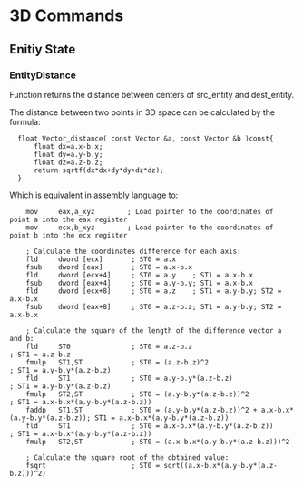 # 3D Commands

## Enitiy State

### EntityDistance

Function returns the distance between centers of src_entity and dest_entity. 

The distance between two points in 3D space can be calculated by the formula:

      float Vector_distance( const Vector &a, const Vector &b )const{
          float dx=a.x-b.x;
          float dy=a.y-b.y;
          float dz=a.z-b.z;
          return sqrtf(dx*dx+dy*dy+dz*dz);
      }

Which is equivalent in assembly language to:

        mov     eax,a_xyz        ; Load pointer to the coordinates of point a into the eax register
        mov     ecx,b_xyz        ; Load pointer to the coordinates of point b into the ecx register
        
        ; Сalculate the coordinates difference for each axis:
        fld     dword [ecx]       ; ST0 = a.x
        fsub    dword [eax]       ; ST0 = a.x-b.x
        fld     dword [ecx+4]     ; ST0 = a.y    ; ST1 = a.x-b.x
        fsub    dword [eax+4]     ; ST0 = a.y-b.y; ST1 = a.x-b.x
        fld     dword [ecx+8]     ; ST0 = a.z    ; ST1 = a.y-b.y; ST2 = a.x-b.x
        fsub    dword [eax+8]     ; ST0 = a.z-b.z; ST1 = a.y-b.y; ST2 = a.x-b.x
        
        ; Calculate the square of the length of the difference vector a and b:
        fld     ST0               ; ST0 = a.z-b.z                         ; ST1 = a.z-b.z
        fmulp   ST1,ST            ; ST0 = (a.z-b.z)^2                     ; ST1 = a.y-b.y*(a.z-b.z)
        fld     ST1               ; ST0 = a.y-b.y*(a.z-b.z)               ; ST1 = a.y-b.y*(a.z-b.z)
        fmulp   ST2,ST            ; ST0 = (a.y-b.y*(a.z-b.z))^2           ; ST1 = a.x-b.x*(a.y-b.y*(a.z-b.z))
        faddp   ST1,ST            ; ST0 = (a.y-b.y*(a.z-b.z))^2 + a.x-b.x*(a.y-b.y*(a.z-b.z)); ST1 = a.x-b.x*(a.y-b.y*(a.z-b.z))
        fld     ST1               ; ST0 = a.x-b.x*(a.y-b.y*(a.z-b.z))     ; ST1 = a.x-b.x*(a.y-b.y*(a.z-b.z))
        fmulp   ST2,ST            ; ST0 = (a.x-b.x*(a.y-b.y*(a.z-b.z)))^2

        ; Calculate the square root of the obtained value:
        fsqrt                     ; ST0 = sqrt((a.x-b.x*(a.y-b.y*(a.z-b.z)))^2)






